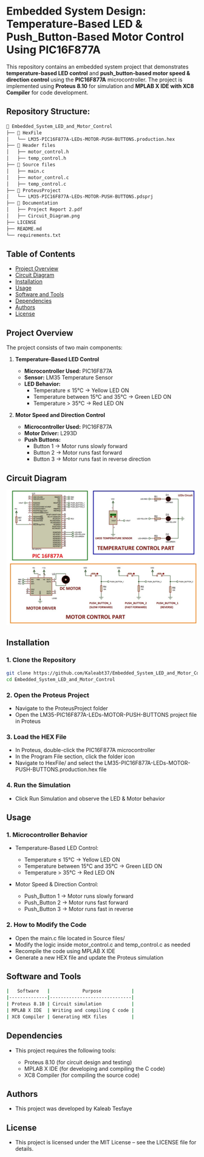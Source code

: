 # Embedded System Design: Temperature-Based LED & Push_Button-Based Motor Control Using PIC16F877A
This repository contains an embedded system project that demonstrates **temperature-based LED control** and **push_button-based motor speed & direction control** using the **PIC16F877A** microcontroller. The project is implemented using **Proteus 8.10** for simulation and **MPLAB X IDE with XC8 Compiler** for code development.

## Repository Structure:

```bash
📂 Embedded_System_LED_and_Motor_Control
├── 📂 HexFile
│   └── LM35-PIC16F877A-LEDs-MOTOR-PUSH-BUTTONS.production.hex
├── 📂 Header files
│   ├── motor_control.h
│   ├── temp_control.h
├── 📂 Source files
│   ├── main.c
│   ├── motor_control.c
│   ├── temp_control.c
├── 📂 ProteusProject
│   └── LM35-PIC16F877A-LEDs-MOTOR-PUSH-BUTTONS.pdsprj
├── 📂 Documentation
│   ├── Project Report 2.pdf
│   ├── Circuit_Diagram.png
├── LICENSE
├── README.md
└── requirements.txt


```

## Table of Contents

- [Project Overview](#project-overview)
- [Circuit Diagram](#circuit-diagram)
- [Installation](#installation)
- [Usage](#usage)
- [Software and Tools](#software-and-tools)
- [Dependencies](#dependencies)
- [Authors](#authors)
- [License](#license)

## Project Overview

The project consists of two main components:

1. **Temperature-Based LED Control**
   - **Microcontroller Used:** PIC16F877A
   - **Sensor:** LM35 Temperature Sensor
   - **LED Behavior:**
     - Temperature ≤ 15°C → Yellow LED ON
     - Temperature between 15°C and 35°C → Green LED ON
     - Temperature > 35°C → Red LED ON

2. **Motor Speed and Direction Control**
   - **Microcontroller Used:** PIC16F877A
   - **Motor Driver:** L293D
   - **Push Buttons:**
     - Button 1 → Motor runs slowly forward
     - Button 2 → Motor runs fast forward
     - Button 3 → Motor runs fast in reverse direction

## Circuit Diagram
   ![Circuit Diagram](Documentation/Circuit_Diagram.jpg)

## **Installation**
### **1. Clone the Repository**
```bash
git clone https://github.com/Kaleabt37/Embedded_System_LED_and_Motor_Control.git
cd Embedded_System_LED_and_Motor_Control
```
### **2. Open the Proteus Project**

- Navigate to the ProteusProject folder
- Open the LM35-PIC16F877A-LEDs-MOTOR-PUSH-BUTTONS project file in Proteus

### **3. Load the HEX File**

- In Proteus, double-click the PIC16F877A microcontroller
- In the Program File section, click the folder icon
- Navigate to HexFile/ and select the LM35-PIC16F877A-LEDs-MOTOR-PUSH-BUTTONS.production.hex file

### **4. Run the Simulation**

- Click Run Simulation and observe the LED & Motor behavior


## **Usage**
### **1. Microcontroller Behavior**

- Temperature-Based LED Control:
  - Temperature ≤ 15°C → Yellow LED ON  
  - Temperature between 15°C and 35°C → Green LED ON  
  - Temperature > 35°C → Red LED ON  

- Motor Speed & Direction Control:
  - Push_Button 1 → Motor runs slowly forward  
  - Push_Button 2 → Motor runs fast forward  
  - Push_Button 3 → Motor runs fast in reverse  

### **2. How to Modify the Code**

- Open the main.c file located in Source files/
- Modify the logic inside motor_control.c and temp_control.c as needed
- Recompile the code using MPLAB X IDE
- Generate a new HEX file and update the Proteus simulation


## **Software and Tools**
```bash
|   Software   |            Purpose           |
|--------------|------------------------------|
| Proteus 8.10 | Circuit simulation           |
| MPLAB X IDE  | Writing and compiling C code |
| XC8 Compiler | Generating HEX files         |
```

## **Dependencies**

- This project requires the following tools:
  
  - Proteus 8.10 (for circuit design and testing)
  - MPLAB X IDE (for developing and compiling the C code)
  - XC8 Compiler (for compiling the source code)

## **Authors**

- This project was developed by Kaleab Tesfaye


## **License**

- This project is licensed under the MIT License – see the LICENSE file for details.

